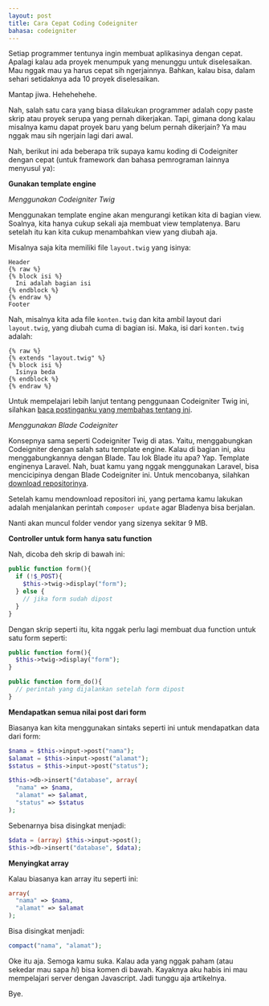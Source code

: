 ```yaml
---
layout: post
title: Cara Cepat Coding Codeigniter
bahasa: codeigniter
---
```


Setiap programmer tentunya ingin membuat aplikasinya dengan cepat. Apalagi kalau ada proyek menumpuk yang menunggu untuk diselesaikan. Mau nggak mau ya harus cepat sih ngerjainnya. Bahkan, kalau bisa, dalam sehari setidaknya ada 10 proyek diselesaikan.

Mantap jiwa. Hehehehehe.

Nah, salah satu cara yang biasa dilakukan programmer adalah copy paste skrip atau proyek serupa yang pernah dikerjakan. Tapi, gimana dong kalau misalnya kamu dapat proyek baru yang belum pernah dikerjain? Ya mau nggak mau sih ngerjain lagi dari awal.

Nah, berikut ini ada beberapa trik supaya kamu koding di Codeigniter dengan cepat (untuk framework dan bahasa pemrograman lainnya menyusul ya):

**Gunakan template engine**

_Menggunakan Codeigniter Twig_

Menggunakan template engine akan mengurangi ketikan kita di bagian view. Soalnya, kita hanya cukup sekali aja membuat view templatenya. Baru setelah itu kan kita cukup menambahkan view yang diubah aja.

Misalnya saja kita memiliki file `layout.twig` yang isinya:

```twig
Header
{% raw %}
{% block isi %}
  Ini adalah bagian isi
{% endblock %}
{% endraw %}
Footer
```

Nah, misalnya kita ada file `konten.twig` dan kita ambil layout dari `layout.twig`, yang diubah cuma di bagian isi. Maka, isi dari `konten.twig` adalah:

```twig
{% raw %}
{% extends "layout.twig" %}
{% block isi %}
  Isinya beda
{% endblock %}
{% endraw %}
```

Untuk mempelajari lebih lanjut tentang penggunaan Codeigniter Twig ini, silahkan [baca postinganku yang membahas tentang ini](indahnya-twig-cara-mengkombinasikannya-dengan-codeigniter-0120.html).

_Menggunakan Blade Codeigniter_

Konsepnya sama seperti Codeigniter Twig di atas. Yaitu, menggabungkan Codeigniter dengan salah satu template engine. Kalau di bagian ini, aku menggabungkannya dengan Blade. Tau lok Blade itu apa? Yap. Template enginenya Laravel. Nah, buat kamu yang nggak menggunakan Laravel, bisa mencicipinya dengan Blade Codeigniter ini. Untuk mencobanya, silahkan [download repositorinya](https://github.com/mzaini30/blade-codeigniter).

Setelah kamu mendownload repositori ini, yang pertama kamu lakukan adalah menjalankan perintah `composer update` agar Bladenya bisa berjalan.

Nanti akan muncul folder vendor yang sizenya sekitar 9 MB.

**Controller untuk form hanya satu function**

Nah, dicoba deh skrip di bawah ini:

```php
public function form(){
  if (!$_POST){
    $this->twig->display("form");
  } else {
    // jika form sudah dipost
  }
}
```

Dengan skrip seperti itu, kita nggak perlu lagi membuat dua function untuk satu form seperti:

```php
public function form(){
  $this->twig->display("form");
}

public function form_do(){
  // perintah yang dijalankan setelah form dipost
}
```

**Mendapatkan semua nilai post dari form**

Biasanya kan kita menggunakan sintaks seperti ini untuk mendapatkan data dari form:

```php
$nama = $this->input->post("nama");
$alamat = $this->input->post("alamat");
$status = $this->input->post("status");

$this->db->insert("database", array(
  "nama" => $nama,
  "alamat" => $alamat,
  "status" => $status
);
```

Sebenarnya bisa disingkat menjadi:

```php
$data = (array) $this->input->post();
$this->db->insert("database", $data);
```

**Menyingkat array**

Kalau biasanya kan array itu seperti ini:

```php
array(
  "nama" => $nama,
  "alamat" => $alamat
);
```

Bisa disingkat menjadi:

```php
compact("nama", "alamat");
```

Oke itu aja. Semoga kamu suka. Kalau ada yang nggak paham (atau sekedar mau sapa _hi_) bisa komen di bawah. Kayaknya aku habis ini mau mempelajari server dengan Javascript. Jadi tunggu aja artikelnya.

Bye.